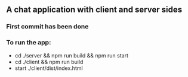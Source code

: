 ## A chat application with client and server sides

### First commit has been done

### To run the app:
- cd ./server && npm run build && npm run start
- cd ./client && npm run build
- start ./client/dist/index.html